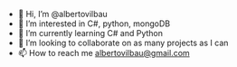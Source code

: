 - 👋 Hi, I’m @albertovilbau
- 👀 I’m interested in C#, python, mongoDB
- 🌱 I’m currently learning C# and Python
- 💞️ I’m looking to collaborate on as many projects as I can
- 📫 How to reach me albertovilbau@gmail.com

<!---
albertovilbau/albertovilbau is a ✨ special ✨ repository because its `README.md` (this file) appears on your GitHub profile.
You can click the Preview link to take a look at your changes.
--->
